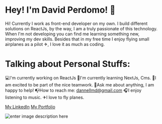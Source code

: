 ﻿# Hey! I'm David Perdomo! 👋

Hi! Currently I work as front-end developer on my own. I build different solutions on ReactJs, by the way, I am a truly passionate of this technology. When I'm not developing you can find me learning something new, improving my dev skills. Besides that in my free time I enjoy flying small airplanes as a pilot ✈, I love it as much as coding.

# Talking about Personal Stuffs:

💻I'm currently working on ReactJs
📙I'm currently learning NextJs, Cms.
💪I am excited to be part of the nice teamwork.
💬Ask me about anything, I am happy to help!
📭How to reach me: dannellmd@gmail.com
🎧I enjoy listening to music.
✈I love to fly planes.

[My LinkedIn](https://www.linkedin.com/in/perdomodavid/)
[My Portfolio](https://bright-churros-80b841.netlify.app/)

![enter image description here](https://www.gannett-cdn.com/-mm-/81cdd686f030f91cffe6275af97a6a6ddddece66/c=0-156-3088-1901/local/-/media/2018/05/11/USATODAY/USATODAY/636616460687657715-GettyImages-940836436.jpg?width=660&height=373&fit=crop&format=pjpg&auto=webp)




